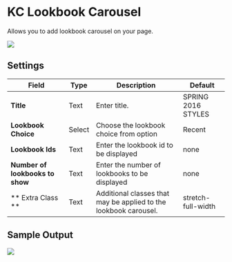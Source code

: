 # KC Lookbook Carousel

Allows you to add lookbook carousel on your page.

![](http://transvelo.github.io/docs/bewear/images/kc-lookbook-carousel-setting.png)

## Settings

| Field | Type | Description | Default
| -- | -- | -- | -- |
| **Title** | Text |  Enter title. | SPRING 2016 STYLES
| **Lookbook Choice** | Select |  Choose the lookbook choice from option | Recent
| **Lookbook Ids** | Text | Enter the lookbook id to be displayed |none
| **Number of lookbooks to show** | Text | Enter the number of lookbooks to be displayed | none
| ** Extra Class ** | Text | Additional classes that may be applied to the lookbook carousel. | stretch-full-width

## Sample Output

![](http://transvelo.github.io/docs/bewear/images/vc-lookbook-carousel-output.png)
